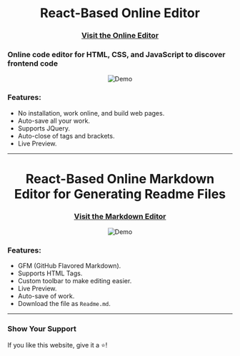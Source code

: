 <div align="center">

# React-Based Online Editor  
### [Visit the Online Editor](https://editor.rahulbhatija.com/)

</div>

### Online code editor for HTML, CSS, and JavaScript to discover frontend code

<div align="center">
  <img alt="Demo" src="./src/Assets/web.gif"/>
</div>

### Features:

- No installation, work online, and build web pages.
- Auto-save all your work.
- Supports JQuery.
- Auto-close of tags and brackets.
- Live Preview.

---

<div align="center">

# React-Based Online Markdown Editor for Generating Readme Files  
### [Visit the Markdown Editor](https://editor.rahulbhatija.com/markdown)

</div>

<div align="center">
  <img alt="Demo" src="./src/Assets/markdown.gif"/>
</div>

### Features:

- GFM (GitHub Flavored Markdown).
- Supports HTML Tags.
- Custom toolbar to make editing easier.
- Live Preview.
- Auto-save of work.
- Download the file as `Readme.md`.

---

### Show Your Support

If you like this website, give it a ⭐!